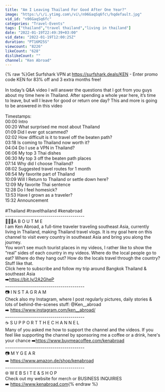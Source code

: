 ```yaml
---
title: "Am I Leaving Thailand For Good After One Year?"
image: "https:\/\/i.ytimg.com\/vi\/n96GaqSq6fc\/hqdefault.jpg"
vid_id: "n96GaqSq6fc"
categories: "Travel-Events"
tags: ["thailand","travel thailand","living in thailand"]
date: "2022-01-19T22:49:39+03:00"
vid_date: "2022-01-19T12:00:25Z"
duration: "PT16M25S"
viewcount: "8226"
likeCount: "628"
dislikeCount: ""
channel: "Ken Abroad"
---
```

{% raw %}Get Surfshark VPN at <a rel="nofollow" target="blank" href="https://surfshark.deals/KEN">https://surfshark.deals/KEN</a> - Enter promo code KEN for 83% off and 3 extra months free!<br /><br />In today’s Q&amp;A video I will answer the questions that I got from you guys about my time here in Thailand. After spending a whole year here, it’s time to leave, but will I leave for good or return one day? This and more is going to be answered in this video<br /><br />Timestamps:<br />00:00 Intro <br />00:20 What surprised me most about Thailand<br />01:09 Did I ever got scammed? <br />02:02 How difficult is it to travel off the beaten path?<br />03:18 Is coming to Thailand now worth it?<br />04:04 Do I use a VPN in Thailand?<br />06:06 My top 3 Thai dishes<br />06:30 My top 3 off the beaten path places<br />07:14 Why did I choose Thailand?<br />08:02 Suggested travel routes for 1 month<br />08:54 My favorite part of Thailand<br />10:09 Will I Return to Thailand or settle down here?<br />12:09 My favorite Thai sentence<br />12:28 Do I feel homesick?<br />13:53 Have I grown as a traveler?<br />15:32 Announcement<br /><br />#Thailand #travelthailand #kenabroad<br />---------------------------------------- <br />🙋🏼‍♂️A B O U T M E <br />I am Ken Abroad, a full-time traveler traveling southeast Asia, currently living in Thailand, making Thailand travel vlogs. It is my goal here on this channel to visit every country in southeast Asia and bring you along the journey. <br />You won’t see much tourist places in my videos, I rather like to show the “real” sides of each country in my videos. Where do the local people go to eat? Where do they hang out? How do the locals travel through the country? Stuff like that. <br />Click here to subscribe and follow my trip around Bangkok Thailand &amp; southeast Asia <br />➡️<a rel="nofollow" target="blank" href="https://bit.ly/2A2GheP">https://bit.ly/2A2GheP</a><br />---------------------------------------- <br />📷 I N S T A G R A M <br />Check also my Instagram, where I post regularly pictures, daily stories &amp; lots of behind-the-scenes stuff: @Ken__abroad <br />➡️ <a rel="nofollow" target="blank" href="https://www.instagram.com/ken__abroad/">https://www.instagram.com/ken__abroad/</a><br />---------------------------------------- <br />☕ S U P P O R T  T H E  C H A N N E L<br />Many of you asked me how to support the channel and the videos. If you feel like supporting the channel by sponsoring me a coffee or a drink, here's your chance ➡️<a rel="nofollow" target="blank" href="https://www.buymeacoffee.com/kenabroad">https://www.buymeacoffee.com/kenabroad</a><br />---------------------------------------- <br />📷 M Y G E A R<br />➡️ <a rel="nofollow" target="blank" href="https://www.amazon.de/shop/kenabroad">https://www.amazon.de/shop/kenabroad</a><br />---------------------------------------- <br />🌐 W E B S I T E &amp; S H O P <br />Check out my website for merch or BUSINESS INQUIRIES<br />➡️ <a rel="nofollow" target="blank" href="https://www.kenabroad.com">https://www.kenabroad.com</a>{% endraw %}
